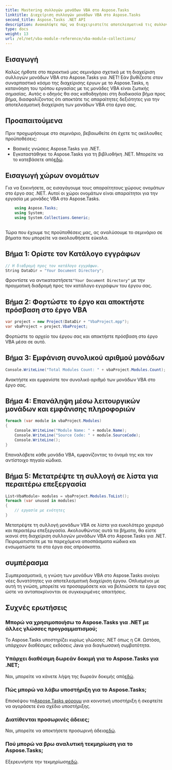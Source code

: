 ```yaml
---
title: Mastering συλλογών μονάδων VBA στο Aspose.Tasks
linktitle: Διαχείριση συλλογών μονάδων VBA στο Aspose.Tasks
second_title: Aspose.Tasks .NET API
description: Ανακαλύψτε πώς να διαχειριστείτε αποτελεσματικά τις συλλογές μονάδων VBA στο Aspose.Tasks για .NET. Οδηγός βήμα προς βήμα για απρόσκοπτη ενσωμάτωση στα έργα σας.
type: docs
weight: 13
url: /el/net/vba-module-reference/vba-module-collections/
---
```

## Εισαγωγή
Καλώς ήρθατε στο περιεκτικό μας σεμινάριο σχετικά με τη διαχείριση συλλογών μονάδων VBA στο Aspose.Tasks για .NET! Εάν βυθίζεστε στον συναρπαστικό κόσμο της διαχείρισης έργων με το Aspose.Tasks, η κατανόηση του τρόπου εργασίας με τις μονάδες VBA είναι ζωτικής σημασίας. Αυτός ο οδηγός θα σας καθοδηγήσει στη διαδικασία βήμα προς βήμα, διασφαλίζοντας ότι αποκτάτε τις απαραίτητες δεξιότητες για την αποτελεσματική διαχείριση των μονάδων VBA στα έργα σας.
## Προαπαιτούμενα
Πριν προχωρήσουμε στο σεμινάριο, βεβαιωθείτε ότι έχετε τις ακόλουθες προϋποθέσεις:
- Βασικές γνώσεις Aspose.Tasks για .NET.
-  Εγκαταστάθηκε το Aspose.Tasks για τη βιβλιοθήκη .NET. Μπορείτε να το κατεβάσετε από[εδώ](https://releases.aspose.com/tasks/net/).
## Εισαγωγή χώρων ονομάτων
Για να ξεκινήσετε, ας εισαγάγουμε τους απαραίτητους χώρους ονομάτων στο έργο σας .NET. Αυτοί οι χώροι ονομάτων είναι απαραίτητοι για την εργασία με μονάδες VBA στο Aspose.Tasks.
```csharp
    using Aspose.Tasks;
    using System;
    using System.Collections.Generic;
    
```
Τώρα που έχουμε τις προϋποθέσεις μας, ας αναλύσουμε το σεμινάριο σε βήματα που μπορείτε να ακολουθήσετε εύκολα.
## Βήμα 1: Ορίστε τον Κατάλογο εγγράφων
```csharp
// Η διαδρομή προς τον κατάλογο εγγράφων.
String DataDir = "Your Document Directory";
```
 Φροντίστε να αντικαταστήσετε`"Your Document Directory"` με την πραγματική διαδρομή προς τον κατάλογο εγγράφων του έργου σας.
## Βήμα 2: Φορτώστε το έργο και αποκτήστε πρόσβαση στο έργο VBA
```csharp
var project = new Project(DataDir + "VbaProject.mpp");
var vbaProject = project.VbaProject;
```
Φορτώστε το αρχείο του έργου σας και αποκτήστε πρόσβαση στο έργο VBA μέσα σε αυτό.
## Βήμα 3: Εμφάνιση συνολικού αριθμού μονάδων
```csharp
Console.WriteLine("Total Modules Count: " + vbaProject.Modules.Count);
```
Ανακτήστε και εμφανίστε τον συνολικό αριθμό των μονάδων VBA στο έργο σας.
## Βήμα 4: Επανάληψη μέσω λειτουργικών μονάδων και εμφάνισης πληροφοριών
```csharp
foreach (var module in vbaProject.Modules)
{
    Console.WriteLine("Module Name: " + module.Name);
    Console.WriteLine("Source Code: " + module.SourceCode);
    Console.WriteLine();
}
```
Επαναλάβετε κάθε μονάδα VBA, εμφανίζοντας το όνομά της και τον αντίστοιχο πηγαίο κώδικα.
## Βήμα 5: Μετατρέψτε τη συλλογή σε λίστα για περαιτέρω επεξεργασία
```csharp
List<VbaModule> modules = vbaProject.Modules.ToList();
foreach (var unused in modules)
{
    // εργασία με ενότητες
}
```
Μετατρέψτε τη συλλογή μονάδων VBA σε λίστα για ευκολότερο χειρισμό και περαιτέρω επεξεργασία.
Ακολουθώντας αυτά τα βήματα, θα είστε ικανοί στη διαχείριση συλλογών μονάδων VBA στο Aspose.Tasks για .NET. Πειραματιστείτε με τα παρεχόμενα αποσπάσματα κώδικα και ενσωματώστε τα στα έργα σας απρόσκοπτα.
## συμπέρασμα
Συμπερασματικά, η γνώση των μονάδων VBA στο Aspose.Tasks ανοίγει νέες δυνατότητες για αποτελεσματική διαχείριση έργου. Οπλισμένοι με αυτή τη γνώση, μπορείτε να προσαρμόσετε και να βελτιώσετε τα έργα σας ώστε να ανταποκρίνονται σε συγκεκριμένες απαιτήσεις.
## Συχνές ερωτήσεις
### Μπορώ να χρησιμοποιήσω το Aspose.Tasks για .NET με άλλες γλώσσες προγραμματισμού;
Το Aspose.Tasks υποστηρίζει κυρίως γλώσσες .NET όπως η C#. Ωστόσο, υπάρχουν διαθέσιμες εκδόσεις Java για διαγλωσσική συμβατότητα.
### Υπάρχει διαθέσιμη δωρεάν δοκιμή για το Aspose.Tasks για .NET;
Ναι, μπορείτε να κάνετε λήψη της δωρεάν δοκιμής από[εδώ](https://releases.aspose.com/).
### Πώς μπορώ να λάβω υποστήριξη για το Aspose.Tasks;
 Επισκέψου το[Aspose.Tasks φόρουμ](https://forum.aspose.com/c/tasks/15) για κοινοτική υποστήριξη ή σκεφτείτε να αγοράσετε ένα σχέδιο υποστήριξης.
### Διατίθενται προσωρινές άδειες;
 Ναι, μπορείτε να αποκτήσετε προσωρινή άδεια[εδώ](https://purchase.aspose.com/temporary-license/).
### Πού μπορώ να βρω αναλυτική τεκμηρίωση για το Aspose.Tasks;
 Εξερευνήστε την τεκμηρίωση[εδώ](https://reference.aspose.com/tasks/net/).